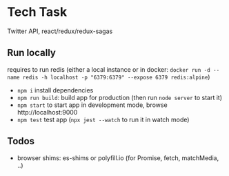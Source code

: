 # Tech Task

Twitter API, react/redux/redux-sagas

## Run locally

requires to run redis (either a local instance or in docker: `docker run -d --name redis -h localhost -p "6379:6379" --expose 6379 redis:alpine`)

- `npm i` install dependencies
- `npm run build`: build app for production (then run `node server` to start it)
- `npm start` to start app in development mode, browse http://localhost:9000
- `npm test` test app (`npx jest --watch` to run it in watch mode)

## Todos

- browser shims: es-shims or polyfill.io (for Promise, fetch, matchMedia, ..)

